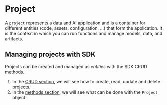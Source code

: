# Project

A `project` represents a data and AI application and is a container for different entities (code, assets, configuration, ...) that form the application. It is the context in which you can run functions and manage models, data, and artifacts.

## Managing projects with SDK

Projects can be created and managed as *entities* with the SDK CRUD methods.

1. In the [CRUD section](./crud.md), we will see how to create, read, update and delete projects.
2. In the [methods section](./methods.md), we will see what can be done with the `Project` object.
